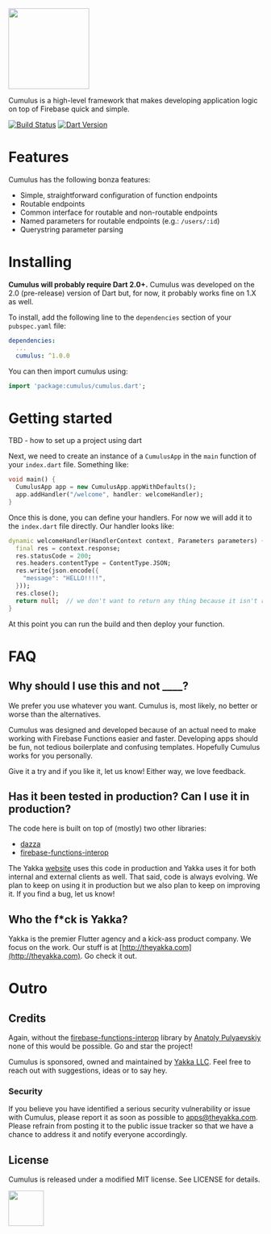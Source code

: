 
<img src="https://storage.googleapis.com/product-logos/logo_cumulus.png" align="center" width="160">

Cumulus is a high-level framework that makes developing application logic on top of Firebase quick and simple.

[![Build Status](https://travis-ci.org/theyakka/cumulus.svg?branch=master)](https://travis-ci.org/theyakka/cumulus)
[![Dart Version](https://img.shields.io/badge/Dart-2.0+-lightgrey.svg)](https://dartlang.org/)

# Features
Cumulus has the following bonza features:
- Simple, straightforward configuration of function endpoints
- Routable endpoints
- Common interface for routable and non-routable endpoints
- Named parameters for routable endpoints (e.g.: `/users/:id`)
- Querystring parameter parsing

# Installing

**Cumulus will probably require Dart 2.0+.** Cumulus was developed on the 2.0 (pre-release) version of Dart but, for now, it probably works fine on 1.X as well.

To install, add the following line to the `dependencies` section of your `pubspec.yaml` file:

```yaml
dependencies:
  ...
  cumulus: ^1.0.0

```

You can then import cumulus using:

```dart
import 'package:cumulus/cumulus.dart';
```

# Getting started

TBD - how to set up a project using dart

Next, we need to create an instance of a `CumulusApp` in the `main` function of your `index.dart` file. Something like:
```dart
void main() {
  CumulusApp app = new CumulusApp.appWithDefaults();
  app.addHandler("/welcome", handler: welcomeHandler);
}
```

Once this is done, you can define your handlers. For now we will add it to the `index.dart` file directly. Our handler looks like:
```dart
dynamic welcomeHandler(HandlerContext context, Parameters parameters) {
  final res = context.response;
  res.statusCode = 200;
  res.headers.contentType = ContentType.JSON;
  res.write(json.encode({
    "message": "HELLO!!!!",
  }));
  res.close();
  return null;  // we don't want to return any thing because it isn't routable and will be ignored
}
```

At this point you can run the build and then deploy your function.

# FAQ

## Why should I use this and not ____?

We prefer you use whatever you want. Cumulus is, most likely, no better or worse than the alternatives.

Cumulus was designed and developed because of an actual need to make working with Firebase Functions easier and faster. Developing apps should be fun, not tedious boilerplate and confusing templates. Hopefully Cumulus works for you personally.

Give it a try and if you like it, let us know! Either way, we love feedback.

## Has it been tested in production? Can I use it in production?

The code here is built on top of (mostly) two other libraries: 
- [dazza](https://github.com/theyakka/dazza)
- [firebase-functions-interop](https://github.com/pulyaevskiy/firebase-functions-interop)

The Yakka [website](https://theyakka.com) uses this code in production and Yakka uses it for both internal and external clients as well. That said, code is always evolving. We plan to keep on using it in production but we also plan to keep on improving it. If you find a bug, let us know!

## Who the f*ck is Yakka?

Yakka is the premier Flutter agency and a kick-ass product company. We focus on the work. Our stuff is at [http://theyakka.com](http://theyakka.com). Go check it out.

# Outro

## Credits

Again, without the [firebase-functions-interop](https://github.com/pulyaevskiy/firebase-functions-interop) library by [Anatoly Pulyaevskiy](https://github.com/pulyaevskiy) none of this would be possible. Go and star the project!

Cumulus is sponsored, owned and maintained by [Yakka LLC](http://theyakka.com). Feel free to reach out with suggestions, ideas or to say hey.

### Security

If you believe you have identified a serious security vulnerability or issue with Cumulus, please report it as soon as possible to apps@theyakka.com. Please refrain from posting it to the public issue tracker so that we have a chance to address it and notify everyone accordingly.

## License

Cumulus is released under a modified MIT license. See LICENSE for details.

<img src="https://storage.googleapis.com/yakka-logos/logo_wordmark.png" align="center" width="70">
